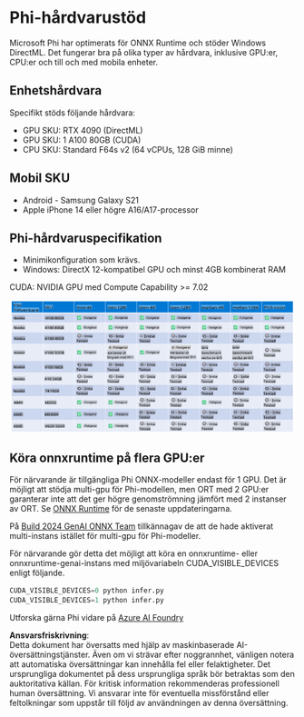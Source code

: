 # Phi-hårdvarustöd

Microsoft Phi har optimerats för ONNX Runtime och stöder Windows DirectML. Det fungerar bra på olika typer av hårdvara, inklusive GPU:er, CPU:er och till och med mobila enheter.

## Enhetshårdvara
Specifikt stöds följande hårdvara:

- GPU SKU: RTX 4090 (DirectML)
- GPU SKU: 1 A100 80GB (CUDA)
- CPU SKU: Standard F64s v2 (64 vCPUs, 128 GiB minne)

## Mobil SKU

- Android - Samsung Galaxy S21
- Apple iPhone 14 eller högre A16/A17-processor

## Phi-hårdvaruspecifikation

- Minimikonfiguration som krävs.
- Windows: DirectX 12-kompatibel GPU och minst 4GB kombinerat RAM

CUDA: NVIDIA GPU med Compute Capability >= 7.02

![HardwareSupport](../../../../../translated_images/01.phihardware.925db5699da7752cf486314e6db087580583cfbcd548970f8a257e31a8aa862c.sv.png)

## Köra onnxruntime på flera GPU:er

För närvarande är tillgängliga Phi ONNX-modeller endast för 1 GPU. Det är möjligt att stödja multi-gpu för Phi-modellen, men ORT med 2 GPU:er garanterar inte att det ger högre genomströmning jämfört med 2 instanser av ORT. Se [ONNX Runtime](https://onnxruntime.ai/) för de senaste uppdateringarna.

På [Build 2024 GenAI ONNX Team](https://youtu.be/WLW4SE8M9i8?si=EtG04UwDvcjunyfC) tillkännagav de att de hade aktiverat multi-instans istället för multi-gpu för Phi-modeller.

För närvarande gör detta det möjligt att köra en onnxruntime- eller onnxruntime-genai-instans med miljövariabeln CUDA_VISIBLE_DEVICES enligt följande.

```Python
CUDA_VISIBLE_DEVICES=0 python infer.py
CUDA_VISIBLE_DEVICES=1 python infer.py
```

Utforska gärna Phi vidare på [Azure AI Foundry](https://ai.azure.com)

**Ansvarsfriskrivning**:  
Detta dokument har översatts med hjälp av maskinbaserade AI-översättningstjänster. Även om vi strävar efter noggrannhet, vänligen notera att automatiska översättningar kan innehålla fel eller felaktigheter. Det ursprungliga dokumentet på dess ursprungliga språk bör betraktas som den auktoritativa källan. För kritisk information rekommenderas professionell human översättning. Vi ansvarar inte för eventuella missförstånd eller feltolkningar som uppstår till följd av användningen av denna översättning.